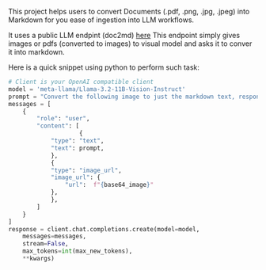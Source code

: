 This project helps users to convert Documents (.pdf, .png, .jpg, .jpeg) into Markdown for you ease of ingestion into LLM workflows.

It uses a public LLM endpint (doc2md) [here](https://llm.arc53.com/docs#/)
This endpoint simply gives images or pdfs (converted to images) to visual model and asks it to conver it into markdown.

Here is a quick snippet using python to perform such task:
```python
# Client is your OpenAI compatible client
model = 'meta-llama/Llama-3.2-11B-Vision-Instruct'
prompt = "Convert the following image to just the markdown text, respond only with text and description of it if relevant."
messages = [
    {
        "role": "user",
        "content": [
                    {
            "type": "text",
            "text": prompt,
            },
            {
            "type": "image_url",
            "image_url": {
                "url":  f"{base64_image}"
            },
            },
        ]
    }
]
response = client.chat.completions.create(model=model,
    messages=messages,
    stream=False,
    max_tokens=int(max_new_tokens),
    **kwargs)
```
